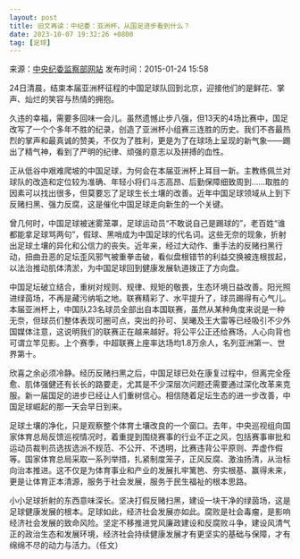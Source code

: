 ```yaml
---
layout: post
title: 旧文再读：中纪委：亚洲杯，从国足进步看到什么？
date: 2023-10-07 19:32:26 +0800
tag: [足球]
---
```


来源：[中央纪委监察部网站](https://www.ccdi.gov.cn/yaowen/201501/t20150124_134678.html) 发布时间：2015-01-24 15:58

24日清晨，结束本届亚洲杯征程的中国足球队回到北京，迎接他们的是鲜花、掌声、灿烂的笑容与热情的拥抱。

久违的幸福，需要多回味一会儿。虽然遗憾止步八强，但13天的4场比赛中，国足改写了一个个多年不胜的纪录，创造了亚洲杯小组赛三连胜的历史。我们不吝最热烈的掌声和最真诚的赞美，不仅为了胜利，更是为了在球场上呈现的新气象——踢出了精气神，看到了严明的纪律、顽强的意志以及拼搏的血性。

正从低谷中艰难爬坡的中国足球，为何会在本届亚洲杯上耳目一新。主教练佩兰对球队的改造和定位较为准确、年轻小将们斗志高昂、后勤保障细致周到……取胜的因素可以找出很多，但莫要忘了足球生长土壤的改善。近年中国足球领域从上到下反赌扫黑、强力反腐，这是催化中国足球走向新生的一个关键。

曾几何时，中国足球被迷雾笼罩，足球运动员“不敢说自己是踢球的”，老百姓“谁都能拿足球骂两句”，假球、黑哨成为中国足球的代名词。这些无奈的现象，折射出足球土壤的异化和公信力的丧失。近年来，经过大动作、重手法的反赌扫黑行动，扭曲丑恶的足坛歪风邪气被重拳击破，看似盘根错节的利益交换被连根拔起，以法治推动肌体清淤，为中国足球回到健康发展轨道拨正了方向盘。

中国足坛破立结合，重树对规则、规律、规矩的敬畏，生态环境日益改善。阳光照进绿茵场，不再是藏污纳垢之地。联赛精彩了、水平提升了，球员踢得有心气儿。本届亚洲杯上，中国队23名球员全部出自本国联赛，虽然从某种角度来说是一种无奈，但球员们整体表现可圈可点，突出的孙可、吴曦及王大雷等已经吸引不少外国媒体注意，这说明我们的联赛正在越来越好。将公平公正还给赛场，人心向背也可谓立竿见影。上个赛季，中超联赛上座率达场均1.8万余人，名列亚洲第一、世界第十。

欣喜之余必须冷静。经历反赌扫黑之后，中国足球已处在康复过程中，但离完全痊愈、肌体强健还有长长的路要走，尤其是不少深层次问题还需要通过深化改革来克服。新一届国足的进步已经让人们重树信心。相信随着足坛生态的进一步改善，中国足球崛起的那一天会早日到来。

足球土壤的净化，只是观察整个体育土壤改良的一个窗口。去年，中央巡视组向国家体育总局反馈巡视情况时，着重提到围绕赛事的行业不正之风，包括赛事审批和运动员裁判员选拔选派不规范、不公开、不透明，比赛违背公平原则、弄虚作假等。国家体育总局采取一系列举措，扎紧制度笼子，正风反腐、激浊扬清，从治标向治本推进。这不仅是为体育事业和产业的发展扎牢篱笆、夯实根基、赢得未来，更是让体育正本清源，服务于社会发展，服务于民生福祉的根本思路。

小小足球折射的东西意味深长。坚决打假反赌扫黑，建设一块干净的绿茵场，这是足球健康发展的根本。足球如此，经济社会发展亦如此。腐败是社会毒瘤，是影响经济社会发展的致命风险。坚定不移推进党风廉政建设和反腐败斗争，建设风清气正的政治生态和发展环境，经济社会持续健康发展才有更坚实的基础与保障，才有绵绵不尽的动力与活力。（任文）

